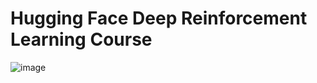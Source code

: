 # Hugging Face Deep Reinforcement Learning Course 

![image](https://github.com/user-attachments/assets/e1220ba1-e5cf-4c4f-a87f-2f862e07e2d8)

